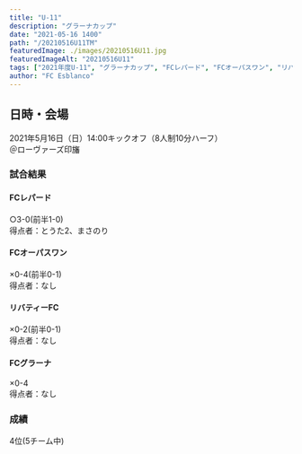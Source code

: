 ```yaml
---
title: "U-11"
description: "グラーナカップ"
date: "2021-05-16 1400"
path: "/20210516U11TM"
featuredImage: ./images/20210516U11.jpg
featuredImageAlt: "20210516U11"
tags: ["2021年度U-11", "グラーナカップ", "FCレパード", "FCオーパスワン", "リバティーFC", "FCグラーナ" ]
author: "FC Esblanco"
---
```



## 日時・会場

2021年5月16日（日）14:00キックオフ（8人制10分ハーフ）  
＠ローヴァーズ印旛

### 試合結果

#### FCレパード

○3-0(前半1-0)  
得点者：とうた2、まさのり

#### FCオーパスワン

×0-4(前半0-1)  
得点者：なし

#### リバティーFC

×0-2(前半0-1)    
得点者：なし

#### FCグラーナ
×0-4    
得点者：なし

### 成績

4位(5チーム中)


